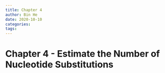 ```yaml
---
title: Chapter 4
author: Bin He
date: 2020-10-10
categories:
tags:
---
```


Chapter 4 - Estimate the Number of Nucleotide Substitutions
===========================================================

